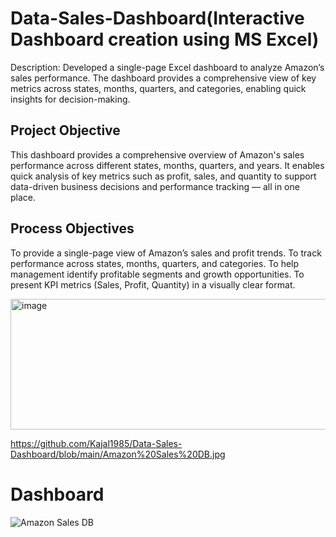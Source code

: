 # Data-Sales-Dashboard(Interactive Dashboard creation using MS Excel)
Description:
Developed a single-page Excel dashboard to analyze Amazon’s sales performance. The dashboard provides a comprehensive view of key metrics across states, months, quarters, and categories, enabling quick insights for decision-making.

## Project Objective
 This dashboard provides a comprehensive overview of Amazon's sales performance across different states, months, quarters, and years. It enables quick analysis of key metrics such as profit, sales, and quantity to support data-driven business decisions and performance tracking — all in one place.

## Process Objectives
To provide a single-page view of Amazon’s sales and profit trends.
To track performance across states, months, quarters, and categories.
To help management identify profitable segments and growth opportunities.
To present KPI metrics (Sales, Profit, Quantity) in a visually clear format.


<img width="928" height="209" alt="image" src="https://github.com/user-attachments/assets/18a666b9-2a02-433a-98af-e7a958c0cbf0" />


https://github.com/Kajal1985/Data-Sales-Dashboard/blob/main/Amazon%20Sales%20DB.jpg      

# Dashboard
![Amazon Sales DB](https://github.com/user-attachments/assets/7e7a644b-a4d9-4991-8e9a-d6737e5d9589)

